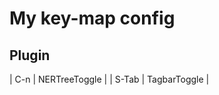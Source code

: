 # My key-map config

## Plugin

| C-n       | NERTreeToggle     |
| S-Tab     | TagbarToggle      |
